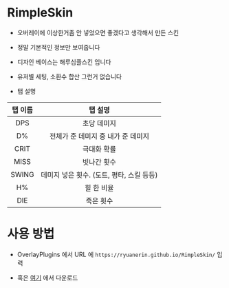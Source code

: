 # RimpleSkin

- 오버레이에 이상한거좀 안 넣었으면 좋겠다고 생각해서 만든 스킨

- 정말 기본적인 정보만 보여줍니다

- 디자인 베이스는 해루심플스킨 입니다

- 유저별 세팅, 소환수 합산 그런거 없습니다

- 탭 설명

 |탭 이름|탭 설명|
 |:-----:|:-----:|
 |DPS|초당 데미지|
 |D%|전체가 준 데미지 중 내가 준 데미지|
 |CRIT|극대화 확률|
 |MISS|빗나간 횟수|
 |SWING|데미지 넣은 횟수. (도트, 평타, 스킬 등등)|
 |H%|힐 한 비율|
 |DIE|죽은 횟수|

 # 사용 방법

 - OverlayPlugins 에서 URL 에 `https://ryuanerin.github.io/RimpleSkin/` 입력

 - 혹은 [여기](https://github.com/RyuaNerin/RimpleSkin/archive/gh-pages.zip) 에서 다운로드
